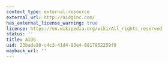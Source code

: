 ```yaml
---
content_type: external-resource
external_url: http://aidginc.com/
has_external_license_warning: true
license: https://en.wikipedia.org/wiki/All_rights_reserved
status: ''
title: AIDG
uid: 23bada20-c4c3-41d4-93e4-8817852259f0
wayback_url: ''
---
```

